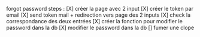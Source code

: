 forgot password steps :
[X] créer la page avec 2 input
[X] créer le token par email
[X] send token mail + redirection vers page des 2 inputs
[X] check la correspondance des deux entrées
[X] créer la fonction pour modifier le password dans la db
[X] modifier le password dans la db
[] fumer une clope
